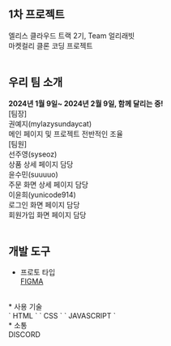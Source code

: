 ## 1차 프로젝트<br>
엘리스 클라우드 트랙 2기, Team 얼리래빗<br>
마켓컬리 클론 코딩 프로젝트 <br>
<br>

## 우리 팀 소개
<b> 2024년 1월 9일~ 2024년 2월 9일, 함께 달리는 중!</b><br>
[팀장] <br>
권예지(mylazysundaycat) <br>
메인 페이지 및 프로젝트 전반적인 조율 <br>
[팀원] <br>
선주영(syseoz)<br>
상품 상세 페이지 담당 <br>
윤수민(suuuuo)<br>
주문 화면 상세 페이지 담당<br>
이윤희(yunicode914)<br>
로그인 화면 페이지 담당<br>
회원가입 화면 페이지 담당<br>
<br>

## 개발 도구
* 프로토 타입<br>
[FIGMA](https://www.figma.com/file/p7r9bp7xWMGV0XKzsV89Li/%EC%97%98%EB%A6%AC%EC%8A%A4-%ED%8A%B8%EB%9E%99-2%EA%B8%B0---Team-%EC%96%BC%EB%A6%AC%EB%9E%98%EB%B9%97?type=design&node-id=0%3A1&mode=design&t=8uIAamxvSoDecCYB-1)
<br>
* 사용 기술<br>
` HTML ` ` CSS ` ` JAVASCRIPT `<br>
* 소통 <br>
DISCORD <br>
<br>
